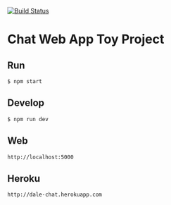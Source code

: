 [![Build Status](https://travis-ci.org/DaleSeo/chat.svg?branch=travis3)](https://travis-ci.org/DaleSeo/chat)

# Chat Web App Toy Project

## Run

```
$ npm start
```

## Develop

```
$ npm run dev
```

## Web
```
http://localhost:5000
```

## Heroku
```
http://dale-chat.herokuapp.com
```

